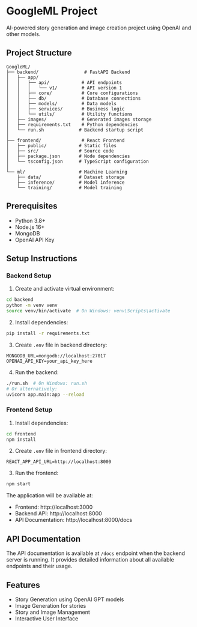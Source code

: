 # GoogleML Project

AI-powered story generation and image creation project using OpenAI and other models.

## Project Structure

```
GoogleML/
├── backend/                 # FastAPI Backend
│   ├── app/
│   │   ├── api/            # API endpoints
│   │   │   └── v1/         # API version 1
│   │   ├── core/           # Core configurations
│   │   ├── db/             # Database connections
│   │   ├── models/         # Data models
│   │   ├── services/       # Business logic
│   │   └── utils/          # Utility functions
│   ├── images/             # Generated images storage
│   ├── requirements.txt    # Python dependencies
│   └── run.sh             # Backend startup script
│
├── frontend/               # React Frontend
│   ├── public/            # Static files
│   ├── src/               # Source code
│   ├── package.json       # Node dependencies
│   └── tsconfig.json      # TypeScript configuration
│
└── ml/                    # Machine Learning
    ├── data/              # Dataset storage
    ├── inference/         # Model inference
    └── training/          # Model training
```

## Prerequisites

- Python 3.8+
- Node.js 16+
- MongoDB
- OpenAI API Key

## Setup Instructions

### Backend Setup

1. Create and activate virtual environment:
```bash
cd backend
python -m venv venv
source venv/bin/activate  # On Windows: venv\Scripts\activate
```

2. Install dependencies:
```bash
pip install -r requirements.txt
```

3. Create `.env` file in backend directory:
```env
MONGODB_URL=mongodb://localhost:27017
OPENAI_API_KEY=your_api_key_here
```

4. Run the backend:
```bash
./run.sh  # On Windows: run.sh
# Or alternatively:
uvicorn app.main:app --reload
```

### Frontend Setup

1. Install dependencies:
```bash
cd frontend
npm install
```

2. Create `.env` file in frontend directory:
```env
REACT_APP_API_URL=http://localhost:8000
```

3. Run the frontend:
```bash
npm start
```

The application will be available at:
- Frontend: http://localhost:3000
- Backend API: http://localhost:8000
- API Documentation: http://localhost:8000/docs

## API Documentation

The API documentation is available at `/docs` endpoint when the backend server is running. It provides detailed information about all available endpoints and their usage.

## Features

- Story Generation using OpenAI GPT models
- Image Generation for stories
- Story and Image Management
- Interactive User Interface

